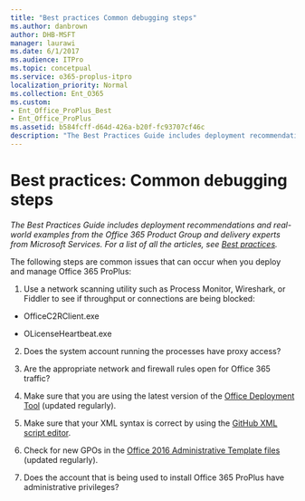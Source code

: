 ```yaml
---
title: "Best practices Common debugging steps"
ms.author: danbrown
author: DHB-MSFT
manager: laurawi
ms.date: 6/1/2017
ms.audience: ITPro
ms.topic: concetpual
ms.service: o365-proplus-itpro
localization_priority: Normal
ms.collection: Ent_O365
ms.custom: 
- Ent_Office_ProPlus_Best
- Ent_Office_ProPlus
ms.assetid: b584fcff-d64d-426a-b20f-fc93707cf46c
description: "The Best Practices Guide includes deployment recommendations and real-world examples from the Office 365 Product Group and delivery experts from Microsoft Services. For a list of all the articles, see Best practices."
---
```


# Best practices: Common debugging steps

 *The Best Practices Guide includes deployment recommendations and real-world examples from the Office 365 Product Group and delivery experts from Microsoft Services. For a list of all the articles, see [Best practices](best-practices.md).* 
  
The following steps are common issues that can occur when you deploy and manage Office 365 ProPlus:
  
1. Use a network scanning utility such as Process Monitor, Wireshark, or Fiddler to see if throughput or connections are being blocked:
    
  - OfficeC2RClient.exe
    
  - OLicenseHeartbeat.exe
    
2. Does the system account running the processes have proxy access?
    
3. Are the appropriate network and firewall rules open for Office 365 traffic?
    
4. Make sure that you are using the latest version of the [Office Deployment Tool](https://www.microsoft.com/en-us/download/details.aspx?id=49117) (updated regularly).
    
5. Make sure that your XML syntax is correct by using the [GitHub XML script editor](http://officedev.github.io/Office-IT-Pro-Deployment-Scripts/XmlEditor.mdl).
    
6. Check for new GPOs in the [Office 2016 Administrative Template files](https://www.microsoft.com/en-us/download/details.aspx?id=49030) (updated regularly).
    
7. Does the account that is being used to install Office 365 ProPlus have administrative privileges?
    

